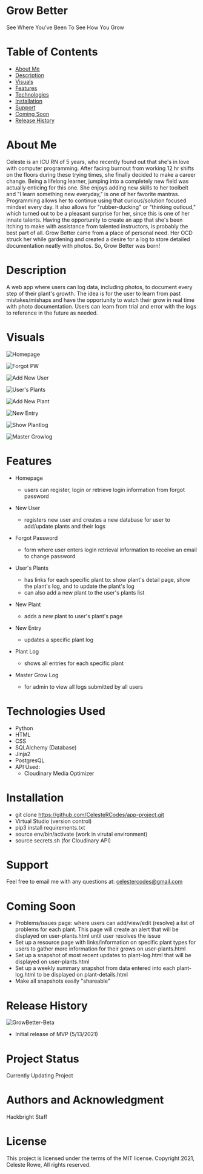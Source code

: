 
# Grow Better
See Where You’ve Been To See How You Grow

# Table of Contents
* [About Me](#about-me)
* [Description](#description)
* [Visuals](#visuals)
* [Features](#features)
* [Technologies](#tech)
* [Installation](#install)
* [Support](#support)
* [Coming Soon](#comming-soon)
* [Release History](#release-history)



# <a name="about-me">
# About Me
Celeste is an ICU RN of 5 years, who recently found out that she's in love with computer programming. After facing burnout from working 12 hr shifts on the floors during these trying times, she finally decided to make a career change. Being a lifelong learner, jumping into a completely new field was actually enticing for this one. She enjoys adding new skills to her toolbelt and "I learn something new everyday," is one of her favorite mantras. 
Programming allows her to continue using that curious/solution focused mindset every day. It also allows for "rubber-ducking" or "thinking outloud," which turned out to be a pleasant surprise for her, since this is one of her innate talents. Having the opportunity to create an app that she's been itching to make with assistance from talented instructors, is probably the best part of all. Grow Better came from a place of personal need. Her OCD struck her while gardening and created a desire for a log to store detailed documentation neatly with photos. So, Grow Better was born!  </a>

# <a name="description">
# Description
A web app where users can log data, including photos, to document every step of their plant's growth. The idea is for the user to learn from past mistakes/mishaps and have the opportunity to watch their grow in real time with photo documentation. Users can learn from trial and error with the logs to reference in the future as needed. 
</a>

# <a name="visuals"></a>
# Visuals
![Homepage](\static\img\printscreen\homepage.jpg.png) 

![Forgot PW](\static\img\printscreen\forgot.jpg) 

![Add New User](\static\img\printscreen\newuser.jpg) 

![User's Plants](\static\img\printscreen\userplants.jpg)

![Add New Plant](\static\img\printscreen\newplant.jpg.png) 

![New Entry](\static\img\printscreen\newentry.jpg.png) 

![Show Plantlog](\static\img\printscreen\plantlog.jpg) 

![Master Growlog](\static\img\printscreen\masterlog.jpg) 


# <a name="feautures">
# Features
* Homepage
    * users can register, login or retrieve login information from forgot password 
    
* New User
    * registers new user and creates a new database for user to add/update plants and their logs 
    
* Forgot Password
    * form where user enters login retrieval information to receive an email to change password 
    
* User's Plants
    * has links for each specific plant to: show plant's detail page, show the plant's log, and to update the plant's log
    * can also add a new plant to the user's plants list 
    
* New Plant
    * adds a new plant to user's plant's page 
    
* New Entry
    * updates a specific plant log 
    
* Plant Log
    * shows all entries for each specific plant 

* Master Grow Log
    * for admin to view all logs submitted by all users </a>

# <a name="tech">
# Technologies Used
* Python
* HTML
* CSS
* SQLAlchemy (Database)
* Jinja2
* PostgresQL
* API Used:
    * Cloudinary Media Optimizer
</a>

# <a name="install">
# Installation
* git clone https://github.com/CelesteRCodes/app-project.git
* Virtual Studio (version control)
* pip3 install requirements.txt
* source env/bin/activate (work in virutal environment)
* source secrets.sh (for Cloudinary API)
</a>


# <a name="support"> 
# Support
Feel free to email me with any questions at: celestercodes@gmail.com 
</a>

# <a name="coming-soon">
# Coming Soon
* Problems/issues page: where users can add/view/edit (resolve) a list of problems for each plant.
This page will create an alert that will be displayed on user-plants.html until user resolves the issue
* Set up a resource page with links/information on specific plant types for users to gather more information for their grows on user-plants.html
* Set up a snapshot of most recent updates to plant-log.html that will be displayed on user-plants.html
* Set up a weekly summary snapshot from data entered into each plant-log.html to be displayed on plant-details.html 
* Make all snapshots easily "shareable" 
</a>

# <a name="release-history">
# Release History
![GrowBetter-Beta](https://img.shields.io/badge/GrowBetter-0.1.0-evergreen.svg) 
* Initial release of MVP (5/13/2021)
</a>


# Project Status
Currently Updating Project

# Authors and Acknowledgment
Hackbright Staff 

# License
This project is licensed under the terms of the MIT license.
Copyright 2021, Celeste Rowe, All rights reserved.

